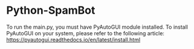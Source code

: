 # Python-SpamBot
To run the main.py, you must have PyAutoGUI module installed.
To install PyAutoGUI on your system, please refer to the following article: https://pyautogui.readthedocs.io/en/latest/install.html

